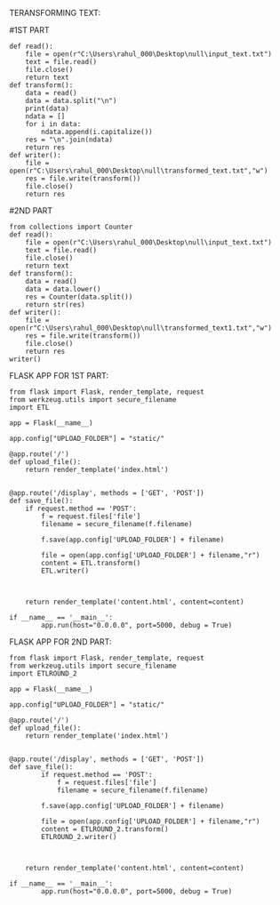 TERANSFORMING TEXT:

#1ST PART

	def read():
		file = open(r"C:\Users\rahul_000\Desktop\null\input_text.txt")
		text = file.read()
		file.close()
		return text
	def transform():
		data = read()
		data = data.split("\n")
		print(data)
		ndata = [] 
		for i in data:
			ndata.append(i.capitalize())
		res = "\n".join(ndata)
		return res
	def writer():
		file = open(r"C:\Users\rahul_000\Desktop\null\transformed_text.txt","w")
		res = file.write(transform())
		file.close()
		return res	

#2ND PART

	from collections import Counter
	def read():
		file = open(r"C:\Users\rahul_000\Desktop\null\input_text.txt")
		text = file.read()
		file.close()
		return text
	def transform():
		data = read()
		data = data.lower()
		res = Counter(data.split())
		return str(res)
	def writer():
		file = open(r"C:\Users\rahul_000\Desktop\null\transformed_text1.txt","w")
		res = file.write(transform())
		file.close()
		return res
	writer()	


 FLASK APP FOR 1ST PART:
 
 
	from flask import Flask, render_template, request
	from werkzeug.utils import secure_filename
	import ETL

	app = Flask(__name__)

	app.config["UPLOAD_FOLDER"] = "static/"

	@app.route('/')
	def upload_file():
	    return render_template('index.html')


	@app.route('/display', methods = ['GET', 'POST'])
	def save_file():
	    if request.method == 'POST':
	        f = request.files['file']
	        filename = secure_filename(f.filename)

        	f.save(app.config['UPLOAD_FOLDER'] + filename)

        	file = open(app.config['UPLOAD_FOLDER'] + filename,"r")
        	content = ETL.transform()
        	ETL.writer()

        
        
    	return render_template('content.html', content=content) 

	if __name__ == '__main__':
    		app.run(host="0.0.0.0", port=5000, debug = True)

FLASK APP FOR 2ND PART:


	from flask import Flask, render_template, request
	from werkzeug.utils import secure_filename
	import ETLROUND_2

	app = Flask(__name__)

	app.config["UPLOAD_FOLDER"] = "static/"

	@app.route('/')
	def upload_file():
	    return render_template('index.html')


	@app.route('/display', methods = ['GET', 'POST'])
	def save_file():
    		if request.method == 'POST':
        		f = request.files['file']
        		filename = secure_filename(f.filename)

        	f.save(app.config['UPLOAD_FOLDER'] + filename)

        	file = open(app.config['UPLOAD_FOLDER'] + filename,"r")
        	content = ETLROUND_2.transform()
        	ETLROUND_2.writer()

        
        
    	return render_template('content.html', content=content) 

	if __name__ == '__main__':
    		app.run(host="0.0.0.0", port=5000, debug = True)

